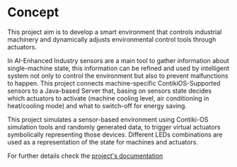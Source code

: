 # Concept
This project aim is to develop a smart environment that controls industrial machinery and dynamically adjusts environmental control tools through actuators.

In AI-Enhanced Industry sensors are a main tool to gather information about single-machine state, this information can be refined and used by intelligent system not only to control the environment but also to prevent malfunctions to happen. This project connects machine-specific ContikiOS-Supported sensors to a Java-based Server that, basing on sensors state decides which actuators to activate (machine cooling level, air conditioning in heat/cooling mode) and what to switch-off for energy saving.

This project simulates a sensor-based environment using Contiki-OS simulation tools and randomly generated data, to trigger virtual actuators symbolically representing those devices. Different LEDs combinations are used as a representation of the state for machines and actuators.

For further details check the [project's documentation](IoT_Report.pdf)